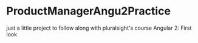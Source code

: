 # ProductManagerAngu2Practice
just a little project to follow along with pluralsight's course Angular 2: First look 
